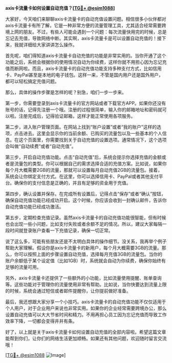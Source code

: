 **axis卡流量卡如何设置自动充值？[[TG💪+ @esim1088](https://t.me/s/esim1088)]**

大家好，今天咱们来聊聊axis卡流量卡的自动充值设置问题。相信很多小伙伴都对axis卡流量卡有所了解，它是一种非常方便的流量管理工具，尤其适合经常需要跨境上网的朋友。不过，有些人可能会遇到一个问题：每次流量快用完的时候，总是忘记去充值，导致网络中断。其实啊，axis卡流量卡是可以设置自动充值的！接下来，我就详细给大家讲讲怎么操作。

首先呢，咱们得知道axis卡流量卡自动充值的功能是非常实用的。当你开通了这个功能之后，系统会根据你的使用情况自动为你续费，这样你就不用担心因为忘记充值而断网啦。而且，axis卡流量卡的自动充值功能支持多种支付方式，比如信用卡、PayPal甚至是本地的电子钱包。这样一来，不管是国内用户还是国外用户，都可以轻松搞定充值问题。

那么，具体的操作步骤是怎样的呢？别急，咱们一步一步来。

第一步，你需要登录到axis卡流量卡的官方网站或者下载官方APP。如果你还没有账号的话，记得先注册一个哦。注册的过程很简单，输入你的邮箱地址和密码就可以啦。注册完成后，记得验证邮箱，这样才能正常使用各项服务。

第二步，进入账户管理页面。在网站上找到“账户设置”或者“我的账户”这样的选项，点击进去。这里会显示你的当前余额、已购买的流量包以及一些基本的个人信息。在这个页面里，你需要找到关于自动充值的设置选项。通常情况下，这个选项会叫做“自动续费”或者“自动充值”。

第三步，开启自动充值功能。点击“自动充值”后，系统会提示你选择充值的金额或者是流量包的类型。你可以根据自己的需求选择合适的充值方案。比如说，如果你每个月大概需要2GB的流量，那就可以设置每月自动充值2GB的流量包。接着，系统会让你绑定支付方式。在这里，你可以选择信用卡、PayPal或者其他支付平台。确保你的支付信息是正确的，并且有足够的资金用于充值。

第四步，确认设置并保存。在完成所有设置后，记得点击“保存”或者“确认”按钮，确保自动充值功能已经成功开启。这个时候，你应该会收到一封确认邮件，告诉你自动充值功能已经成功激活。

第五步，定期检查充值记录。虽然axis卡流量卡的自动充值功能很智能，但有时候也会出现一些小问题，比如支付失败或者余额不足的情况。所以，建议大家每隔一段时间就登录账户查看一下充值记录，确保一切正常。

说了这么多，可能有些朋友还是不太明白具体的操作细节。没关系，我再举个例子帮助大家理解。假设你是axis卡流量卡的新用户，每个月大概需要3GB的流量。那么，你可以按照上面的步骤设置自动充值，选择每月充值3GB的流量包。当你的账户余额低于某个设定值（比如1GB）时，系统就会自动为你续费，确保你始终有足够的流量可用。

另外，axis卡流量卡还提供了一些额外的小功能，比如流量使用提醒、账单查询等。这些功能对于管理你的流量使用非常有帮助。比如说，当你快要达到流量上限的时候，系统会通过短信或者邮件提醒你，让你提前做好准备。

最后，我还想跟大家分享一个小技巧。axis卡流量卡的自动充值功能不仅仅适用于个人用户，对于企业用户来说也非常实用。如果你的企业经常需要跨境办公，那么设置自动充值可以大大节省时间和精力。不用再担心员工因为忘记充值而导致工作效率下降，一切都会变得井井有条。

好了，以上就是关于axis卡流量卡如何设置自动充值的全部内容啦。希望这篇文章能帮到你们，让你们的网络生活更加顺畅。如果还有其他问题，欢迎随时留言交流哦！

[[TG💪+ @esim1088](https://t.me/s/esim1088) ![Image](https://i.postimg.cc/4NQfJmqS/Snipaste-2025-05-13-00-14-12.png)]